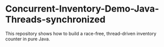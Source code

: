 # Concurrent-Inventory-Demo-Java-Threads-synchronized
This repository shows how to build a race-free, thread-driven inventory counter in pure Java.
